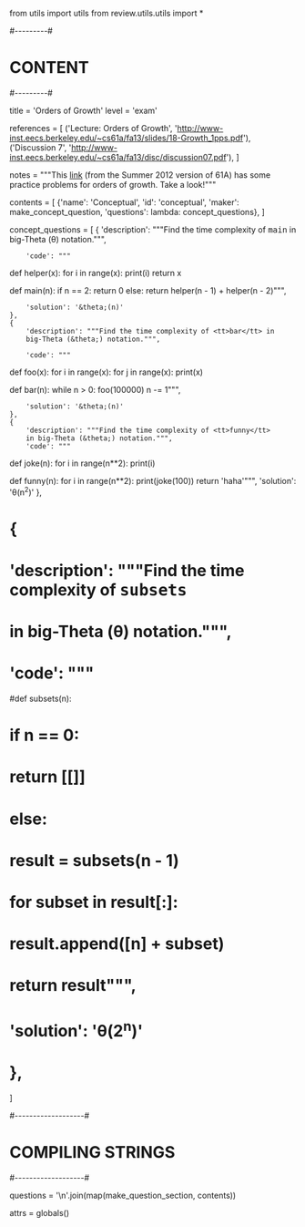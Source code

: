 from utils import utils
from review.utils.utils import *

#---------#
# CONTENT #
#---------#

title = 'Orders of Growth'
level = 'exam'

references = [
    ('Lecture: Orders of Growth',
     'http://www-inst.eecs.berkeley.edu/~cs61a/fa13/slides/18-Growth_1pps.pdf'),
    ('Discussion 7',
     'http://www-inst.eecs.berkeley.edu/~cs61a/fa13/disc/discussion07.pdf'),
]

notes = """This <a href="http://www-inst.eecs.berkeley.edu/~cs61a/su12/lab/lab04/lab04.php">link</a>
(from the Summer 2012 version of 61A) has some practice problems
for orders of growth. Take a look!"""

contents = [
    {'name': 'Conceptual',
     'id': 'conceptual',
     'maker': make_concept_question,
     'questions': lambda: concept_questions},
]

concept_questions = [
    {
        'description': """Find the time complexity of <tt>main</tt> in
        big-Theta (&theta;) notation.""",

        'code': """
def helper(x):
    for i in range(x):
        print(i)
    return x

def main(n):
    if n == 2:
        return 0
    else:
        return helper(n - 1) + helper(n - 2)""",

        'solution': '&theta;(n)'
    },
    {
        'description': """Find the time complexity of <tt>bar</tt> in
        big-Theta (&theta;) notation.""",

        'code': """
def foo(x):
    for i in range(x):
        for j in range(x):
            print(x)

def bar(n):
    while n > 0:
        foo(100000)
        n -= 1""",

        'solution': '&theta;(n)'
    },
    {
        'description': """Find the time complexity of <tt>funny</tt>
        in big-Theta (&theta;) notation.""",
        'code': """
def joke(n):
    for i in range(n**2):
        print(i)

def funny(n):
    for i in range(n**2):
        print(joke(100))
    return 'haha'""",
        'solution': '&theta;(n<sup>2</sup>)'
    },
#    {
#        'description': """Find the time complexity of <tt>subsets</tt>
#        in big-Theta (&theta;) notation.""",
#     'code': """
#def subsets(n):
#    if n == 0:
#        return [[]]
#    else:
#        result = subsets(n - 1)
#        for subset in result[:]:
#            result.append([n] + subset)
#        return result""",
#        'solution': '&theta;(2<sup>n</sup>)'
#    },
]

#-------------------#
# COMPILING STRINGS #
#-------------------#

questions = '\n'.join(map(make_question_section, contents))

attrs = globals()

